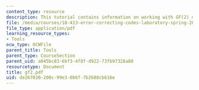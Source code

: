 ```yaml
---
content_type: resource
description: This tutorial contains information on working with GF(2) matrices.
file: /media/courses/18-413-error-correcting-codes-laboratory-spring-2004/de267030200c99e30b6f7b2688cb616e_gf2.pdf
file_type: application/pdf
learning_resource_types:
- Tools
ocw_type: OCWFile
parent_title: Tools
parent_type: CourseSection
parent_uid: a045bc83-6bf3-4f8f-d922-73fb97328a80
resourcetype: Document
title: gf2.pdf
uid: de267030-200c-99e3-0b6f-7b2688cb616e
---
```

